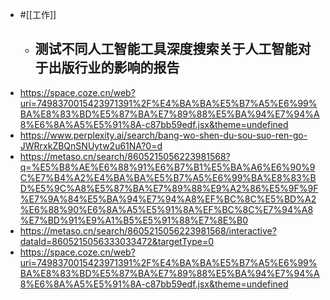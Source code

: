 - #[[工作]]
    - 测试不同人工智能工具深度搜索关于人工智能对于出版行业的影响的报告
        - 
- https://space.coze.cn/web?uri=7498370015423971391%2F%E4%BA%BA%E5%B7%A5%E6%99%BA%E8%83%BD%E5%87%BA%E7%89%88%E5%BA%94%E7%94%A8%E6%8A%A5%E5%91%8A-c87bb59edf.jsx&theme=undefined
- https://www.perplexity.ai/search/bang-wo-shen-du-sou-suo-ren-go-JWRrxkZBQnSNUytw2u61NA?0=d
- https://metaso.cn/search/8605215056223981568?q=%E5%B8%AE%E6%88%91%E6%B7%B1%E5%BA%A6%E6%90%9C%E7%B4%A2%E4%BA%BA%E5%B7%A5%E6%99%BA%E8%83%BD%E5%9C%A8%E5%87%BA%E7%89%88%E9%A2%86%E5%9F%9F%E7%9A%84%E5%BA%94%E7%94%A8%EF%BC%8C%E5%BD%A2%E6%88%90%E6%8A%A5%E5%91%8A%EF%BC%8C%E7%94%A8%E7%BD%91%E9%A1%B5%E5%91%88%E7%8E%B0
- https://metaso.cn/search/8605215056223981568/interactive?dataId=8605215056333033472&targetType=0
- https://space.coze.cn/web?uri=7498370015423971391%2F%E4%BA%BA%E5%B7%A5%E6%99%BA%E8%83%BD%E5%87%BA%E7%89%88%E5%BA%94%E7%94%A8%E6%8A%A5%E5%91%8A-c87bb59edf.jsx&theme=undefined
